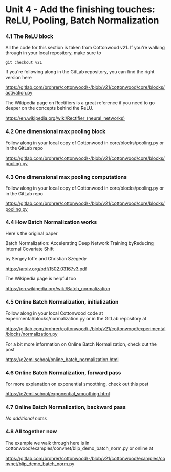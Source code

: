 # Unit 4 - Add the finishing touches: ReLU, Pooling, Batch Normalization 

### 4.1 The ReLU block
All the code for this section is taken from Cottonwood v21. If you're walking through in your local repository, make sure to

`git checkout v21`

If you're following along in the GitLab repository, you can find the right version here

https://gitlab.com/brohrer/cottonwood/-/blob/v21/cottonwood/core/blocks/activation.py


The Wikipedia page on Rectifiers is a great reference if you need to go deeper on the concepts behind the ReLU.

https://en.wikipedia.org/wiki/Rectifier_(neural_networks)

### 4.2 One dimensional max pooling block
Follow along in your local copy of Cottonwood in core/blocks/pooling.py or in the GitLab repo

https://gitlab.com/brohrer/cottonwood/-/blob/v21/cottonwood/core/blocks/pooling.py

### 4.3 One dimensional max pooling computations
Follow along in your local copy of Cottonwood in core/blocks/pooling.py or in the GitLab repo

https://gitlab.com/brohrer/cottonwood/-/blob/v21/cottonwood/core/blocks/pooling.py

### 4.4 How Batch Normalization works
Here's the original paper

Batch Normalization: Accelerating Deep Network Training byReducing Internal Covariate Shift

by Sergey Ioffe and Christian Szegedy

https://arxiv.org/pdf/1502.03167v3.pdf

The Wikipedia page is helpful too

https://en.wikipedia.org/wiki/Batch_normalization

### 4.5 Online Batch Normalization, initialization
Follow along in your local Cottonwood code at experimental/blocks/normalization.py or in the GitLab repository at

https://gitlab.com/brohrer/cottonwood/-/blob/v21/cottonwood/experimental/blocks/normalization.py

For a bit more information on Online Batch Normalization, check out the post

https://e2eml.school/online_batch_normalization.html

### 4.6 Online Batch Normalization, forward pass
For more explanation on exponential smoothing, check out this post

https://e2eml.school/exponential_smoothing.html

### 4.7 Online Batch Normalization, backward pass
*No additional notes*

### 4.8 All together now
The example we walk through here is in cottonwood/examples/convnet/blip_demo_batch_norm.py or online at

https://gitlab.com/brohrer/cottonwood/-/blob/v21/cottonwood/examples/convnet/blip_demo_batch_norm.py